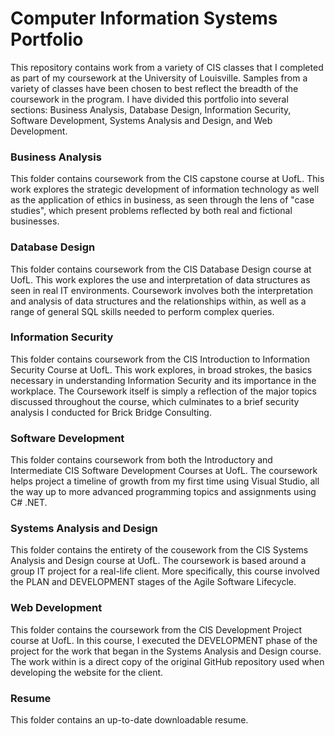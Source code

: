 # Computer Information Systems Portfolio
This repository contains work from a variety of CIS classes that I completed as part of my coursework at the University of Louisville. Samples from a variety of classes have been chosen to best reflect the breadth of the coursework in the program. I have divided this portfolio into several sections: Business Analysis, Database Design, Information Security, Software Development, Systems Analysis and Design, and Web Development.

### Business Analysis
This folder contains coursework from the CIS capstone course at UofL. This work explores the strategic development of information technology as well as the application of ethics in business, as seen through the lens of "case studies", which present problems reflected by both real and fictional businesses.

### Database Design
This folder contains coursework from the CIS Database Design course at UofL. This work explores the use and interpretation of data structures as seen in real IT environments. Coursework involves both the interpretation and analysis of data structures and the relationships within, as well as a range of general SQL skills needed to perform complex queries.

### Information Security 
This folder contains coursework from the CIS Introduction to Information Security Course at UofL. This work explores, in broad strokes, the basics necessary in understanding Information Security and its importance in the workplace. The Coursework itself is simply a reflection of the major topics discussed throughout the course, which culminates to a brief security analysis I conducted for Brick Bridge Consulting.

### Software Development 
This folder contains coursework from both the Introductory and Intermediate CIS Software Development Courses at UofL. The coursework helps project a timeline of growth from my first time using Visual Studio, all the way up to more advanced programming topics and assignments using  C# .NET.

### Systems Analysis and Design
This folder contains the entirety of the cousework from the CIS Systems Analysis and Design course at UofL. The coursework is based around a group IT project for a real-life client. More specifically, this course involved the PLAN and DEVELOPMENT stages of the Agile Software Lifecycle.

### Web Development
This folder contains the coursework from the CIS Development Project course at UofL. In this course, I executed the DEVELOPMENT phase of the project for the work that began in the Systems Analysis and Design course. The work within is a direct copy of the original GitHub repository used when developing the website for the client.

### Resume
This folder contains an up-to-date downloadable resume. 
